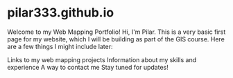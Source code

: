 # pilar333.github.io

Welcome to my Web Mapping Portfolio!
Hi, I'm Pilar. This is a very basic first page for my website, which I will be building as part of the GIS course. Here are a few things I might include later:

Links to my web mapping projects
Information about my skills and experience
A way to contact me Stay tuned for updates!
